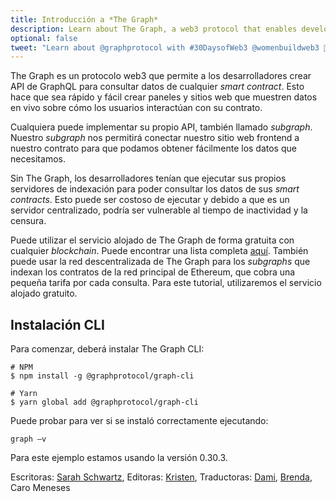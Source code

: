 ```yaml
---
title: Introducción a *The Graph*
description: Learn about The Graph, a web3 protocol that enables developers to create APIs to query data from the blockchain.
optional: false
tweet: "Learn about @graphprotocol with #30DaysofWeb3 @womenbuildweb3 👾"
---
```


The Graph es un protocolo web3 que permite a los desarrolladores crear API de GraphQL para consultar datos de cualquier *smart contract*. Esto hace que sea rápido y fácil crear paneles y sitios web que muestren datos en vivo sobre cómo los usuarios interactúan con su contrato.

Cualquiera puede implementar su propio API, también llamado *subgraph*. Nuestro *subgraph* nos permitirá conectar nuestro sitio web frontend a nuestro contrato para que podamos obtener fácilmente los datos que necesitamos.

Sin The Graph, los desarrolladores tenían que ejecutar sus propios servidores de indexación para poder consultar los datos de sus *smart contracts*. Esto puede ser costoso de ejecutar y debido a que es un servidor centralizado, podría ser vulnerable al tiempo de inactividad y la censura.

Puede utilizar el servicio alojado de The Graph de forma gratuita con cualquier *blockchain*. Puede encontrar una lista completa [aquí](https://thegraph.com/hosted-service/). También puede usar la red descentralizada de The Graph para los *subgraphs* que indexan los contratos de la red principal de Ethereum, que cobra una pequeña tarifa por cada consulta. Para este tutorial, utilizaremos el servicio alojado gratuito.

## Instalación CLI

Para comenzar, deberá instalar The Graph CLI:

```
# NPM
$ npm install -g @graphprotocol/graph-cli

# Yarn
$ yarn global add @graphprotocol/graph-cli
```

Puede probar para ver si se instaló correctamente ejecutando:

```
graph —v
```

Para este ejemplo estamos usando la versión 0.30.3.

Escritoras: [Sarah Schwartz](https://twitter.com/schwartzswartz),
Editoras: [Kristen](https://twitter.com/cuddleofdeath),
Traductoras: [Dami](https://twitter.com/dakitidami), [Brenda](https://twitter.com/engineerbrenda), Caro Meneses